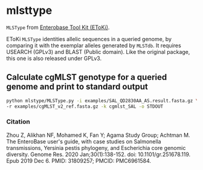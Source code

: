 # mlsttype

`MLSType` from [Enterobase Tool Kit (EToKi)](https://github.com/zheminzhou/EToKi). 

EToKi `MLSType` identities allelic sequences in a queried genome, by comparing it with the exemplar alleles generated by `MLSTdb`. It requires USEARCH (GPLv3) and BLAST (Public domain). Like the original package, this one is also released under GPLv3.


## Calculate cgMLST genotype for a queried genome and print to standard output

```bash
python mlstype/MLSType.py -i examples/SAL_QD2830AA_AS.result.fasta.gz \
-r examples/cgMLST_v2_ref.fasta.gz -k cgmlst_SAL -o STDOUT
```

### Citation

Zhou Z, Alikhan NF, Mohamed K, Fan Y; Agama Study Group; Achtman M. The EnteroBase user's guide, with case studies on Salmonella transmissions, Yersinia pestis phylogeny, and Escherichia core genomic diversity. Genome Res. 2020 Jan;30(1):138-152. doi: 10.1101/gr.251678.119. Epub 2019 Dec 6. PMID: 31809257; PMCID: PMC6961584.
